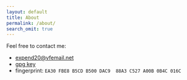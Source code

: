```yaml
---
layout: default
title: About
permalink: /about/
search_omit: true
---
```


Feel free to contact me: 

 * expend20@vfemail.net
 * [gpg key](/assets/gpg.pub) 
 * fingerprint: `EA30 FBE8 B5CD B500 DAC9  88A3 C527 A00B 0B4C 016C`  
